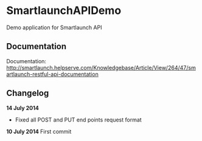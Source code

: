 SmartlaunchAPIDemo
==================

Demo application for Smartlaunch API

Documentation
-------------
Documentation: http://smartlaunch.helpserve.com/Knowledgebase/Article/View/264/47/smartlaunch-restful-api-documentation

Changelog
---------
**14 July 2014**
- Fixed all POST and PUT end points request format

**10 July 2014**
First commit